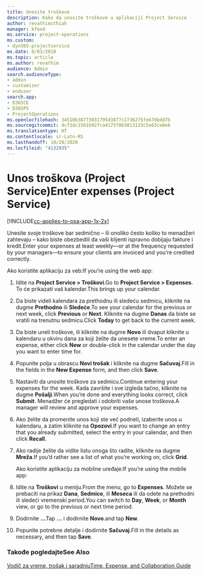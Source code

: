```yaml
---
title: Unesite troškove
description: Kako da unosite troškove u aplikaciji Project Service
author: revathimuthiah
manager: kfend
ms.service: project-operations
ms.custom:
- dyn365-projectservice
ms.date: 8/03/2018
ms.topic: article
ms.author: revathim
audience: Admin
search.audienceType:
- admin
- customizer
- enduser
search.app:
- D365CE
- D365PS
- ProjectOperations
ms.openlocfilehash: 34510b38773031795d3877c2736275fe67dbdd7b
ms.sourcegitcommit: 4cf1dc1561b92fca4175f0b3813133c5e63ce8e6
ms.translationtype: HT
ms.contentlocale: sr-Latn-RS
ms.lasthandoff: 10/28/2020
ms.locfileid: "4132935"
---
```

# <a name="enter-expenses-project-service"></a><span data-ttu-id="8d7bb-103">Unos troškova (Project Service)</span><span class="sxs-lookup"><span data-stu-id="8d7bb-103">Enter expenses (Project Service)</span></span>

[!INCLUDE[cc-applies-to-psa-app-1x-2x](../includes/cc-applies-to-psa-app-1x-2x.md)]

<span data-ttu-id="8d7bb-104">Unesite svoje troškove bar sedmično – ili onoliko često koliko to menadžeri zahtevaju – kako biste obezbedili da vaši klijenti ispravno dobijaju fakture i kredit.</span><span class="sxs-lookup"><span data-stu-id="8d7bb-104">Enter your expenses at least weekly—or at the frequency requested by your managers—to ensure your clients are invoiced and you’re credited correctly.</span></span>  
  
 <span data-ttu-id="8d7bb-105">Ako koristite aplikaciju za veb:</span><span class="sxs-lookup"><span data-stu-id="8d7bb-105">If you’re using the web app:</span></span>  
  
1. <span data-ttu-id="8d7bb-106">Idite na **Project Service > Troškovi**.</span><span class="sxs-lookup"><span data-stu-id="8d7bb-106">Go to **Project Service > Expenses**.</span></span> <span data-ttu-id="8d7bb-107">To će prikazati vaš kalendar.</span><span class="sxs-lookup"><span data-stu-id="8d7bb-107">This brings up your calendar.</span></span>  
  
2. <span data-ttu-id="8d7bb-108">Da biste videli kalendara za prethodnu ili sledeću sedmicu, kliknite na dugme **Prethodno** ili **Sledeće**.</span><span class="sxs-lookup"><span data-stu-id="8d7bb-108">To see your calendar for the previous or next week, click **Previous** or **Next**.</span></span> <span data-ttu-id="8d7bb-109">Kliknite na dugme **Danas** da biste se vratili na trenutnu sedmicu.</span><span class="sxs-lookup"><span data-stu-id="8d7bb-109">Click **Today** to get back to the current week.</span></span>  
  
3. <span data-ttu-id="8d7bb-110">Da biste uneli troškove, ili kliknite na dugme **Novo** ili dvaput kliknite u kalendaru u okviru dana za koji želite da unesete vreme.</span><span class="sxs-lookup"><span data-stu-id="8d7bb-110">To enter an expense, either click **New** or double-click in the calendar under the day you want to enter time for.</span></span>  
  
4. <span data-ttu-id="8d7bb-111">Popunite polja u obrascu **Novi trošak** i kliknite na dugme **Sačuvaj**.</span><span class="sxs-lookup"><span data-stu-id="8d7bb-111">Fill in the fields in the **New Expense** form, and then click **Save**.</span></span>  
  
5. <span data-ttu-id="8d7bb-112">Nastaviti da unosite troškove za sedmicu.</span><span class="sxs-lookup"><span data-stu-id="8d7bb-112">Continue entering your expenses for the week.</span></span> <span data-ttu-id="8d7bb-113">Kada završite i sve izgleda tačno, kliknite na dugme **Pošalji**.</span><span class="sxs-lookup"><span data-stu-id="8d7bb-113">When you’re done and everything looks correct, click **Submit**.</span></span> <span data-ttu-id="8d7bb-114">Menadžer će pregledati i odobriti vaše unose troškova.</span><span class="sxs-lookup"><span data-stu-id="8d7bb-114">A manager will review and approve your expenses.</span></span>  
  
6. <span data-ttu-id="8d7bb-115">Ako želite da promenite unos koji ste već podneli, izaberite unos u kalendaru, a zatim kliknite na **Opozovi**.</span><span class="sxs-lookup"><span data-stu-id="8d7bb-115">If you want to change an entry that you already submitted, select the entry in your calendar, and then click **Recall**.</span></span>  
  
7. <span data-ttu-id="8d7bb-116">Ako radije želite da vidite listu onoga što radite, kliknite na dugme **Mreža**.</span><span class="sxs-lookup"><span data-stu-id="8d7bb-116">If you’d rather see a list of what you’re working on, click **Grid**.</span></span>  
  
   <span data-ttu-id="8d7bb-117">Ako koristite aplikaciju za mobilne uređaje:</span><span class="sxs-lookup"><span data-stu-id="8d7bb-117">If you’re using the mobile app:</span></span>  
  
8. <span data-ttu-id="8d7bb-118">Idite na **Troškovi** u meniju.</span><span class="sxs-lookup"><span data-stu-id="8d7bb-118">From the menu, go to **Expenses**.</span></span>     <span data-ttu-id="8d7bb-119">Možete se prebaciti na prikaz **Dana**, **Sedmice**, ili **Meseca** ili da odete na prethodni ili sledeći vremenski period.</span><span class="sxs-lookup"><span data-stu-id="8d7bb-119">You can switch to **Day**, **Week**, or **Month** view, or go to the previous or next time period.</span></span>  
  
9. <span data-ttu-id="8d7bb-120">Dodirnite **…**</span><span class="sxs-lookup"><span data-stu-id="8d7bb-120">Tap **…**</span></span> <span data-ttu-id="8d7bb-121">i dodirnite **Novo**.</span><span class="sxs-lookup"><span data-stu-id="8d7bb-121">and tap **New**.</span></span>  
  
10. <span data-ttu-id="8d7bb-122">Popunite potrebne detalje i dodirnite **Sačuvaj**.</span><span class="sxs-lookup"><span data-stu-id="8d7bb-122">Fill in the details as necessary, and then tap **Save**.</span></span>  
  
### <a name="see-also"></a><span data-ttu-id="8d7bb-123">Takođe pogledajte</span><span class="sxs-lookup"><span data-stu-id="8d7bb-123">See Also</span></span>  
 [<span data-ttu-id="8d7bb-124">Vodič za vreme, trošak i saradnju</span><span class="sxs-lookup"><span data-stu-id="8d7bb-124">Time, Expense, and Collaboration Guide</span></span>](../psa/time-expense-collaboration-guide.md)
